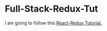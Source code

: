 # Full-Stack-Redux-Tut
I am going to follow this [React-Redux Tutorial.](http://teropa.info/blog/2015/09/10/full-stack-redux-tutorial.html)

